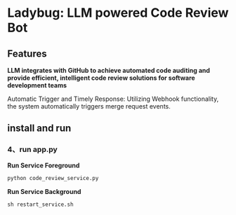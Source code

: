 # Ladybug: LLM powered Code Review Bot

## Features

 **LLM integrates with GitHub to achieve automated code auditing and provide efficient, intelligent code review solutions for software development teams**

Automatic Trigger and Timely Response: Utilizing Webhook functionality, the system automatically triggers merge request events.

## install and run

### 4、run app.py 

**Run Service Foreground**
```python
python code_review_service.py
```

**Run Service Background**
```shell
sh restart_service.sh
```

